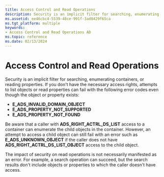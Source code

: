 ```yaml
---
title: Access Control and Read Operations
description: Security is an implicit filter for searching, enumerating containers, or reading properties.
ms.assetid: ee46cbc4-5539-48ce-991f-3ad0429f65ca
ms.tgt_platform: multiple
keywords:
- Access Control and Read Operations AD
ms.topic: reference
ms.date: 02/13/2024
---
```


# Access Control and Read Operations

Security is an implicit filter for searching, enumerating containers, or reading properties. If you don't have the necessary access rights, attempts to list objects or read properties can fail with the following error codes even though the object or property exists:

- **E_ADS_INVALID_DOMAIN_OBJECT**
- **E_ADS_PROPERTY_NOT_SUPPORTED**
- **E_ADS_PROPERTY_NOT_FOUND**

Be aware that a caller with **ADS_RIGHT_ACTRL_DS_LIST** access to a container can enumerate the child objects in the container. However, an attempt to access a child object can still fail with an error such as **E_ADS_UNKNOWN_OBJECT** if the caller does not have **ADS_RIGHT_ACTRL_DS_LIST_OBJECT** access to the child object.

The impact of security on read operations is not necessarily manifested as an error. For example, a search operation can succeed, but the search results don't include objects or properties to which the caller doesn't have access.
